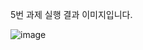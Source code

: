 5번 과제 실행 결과 이미지입니다.

![image](https://github.com/user-attachments/assets/4348a282-a69b-498d-9461-f68fa4383c69)
